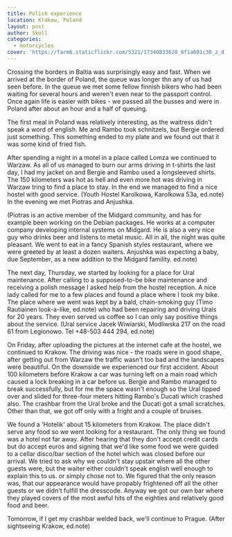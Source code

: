 ```yaml
---
title: Polish experience
location: Krakow, Poland
layout: post
author: Skoll
categories:
  - motorcycles
cover: 'https://farm6.staticflickr.com/5321/17340833628_6f1a601c30_z_d.jpg'
---
```

Crossing the borders in Baltia was surprisingly easy and fast. When we arrived at the border of Poland, the queue was longer thn any of us had seen before. In the queue we met some fellow finnish bikers who had been waiting for several hours and weren't even near to the passport control. Once again life is easier with bikes - we passed all the busses and were in Poland after about an hour and a half of queuing.

The first meal in Poland was relatively interesting, as the waitress didn't speak a word of english. Me and Rambo took schnitzels, but Bergie ordered just something. This something ended to my plate and we found out that it was some kind of fried fish.

After spending a night in a motel in a place called Lomza we continued to Warzaw. As all of us managed to burn our arms driving in t-shirts the last day, I had my jacket on and Bergie and Rambo used a longsleeved shirts. The 150 kilometers was hot as hell and even more hot was driving in Warzaw tring to find a place to stay. In the end we managed to find a nice hostel with good service. (Youth Hostel Karolkowa, Karolkowa 53a, ed.note) In the evening we met Piotras and Anjushka.

(Piotras is an active member of the Midgard community, and has for example been working on the Debian packages. He works at a computer company developing internal systems on Midgard. He is also a very nice guy who drinks beer and listens to metal music. All in all, the night was quite pleasant. We went to eat in a fancy Spanish styles restaurant, where we were greeted by at least a dozen waiters. Anjushka was expecting a baby, due September, as a new addition to the Midgard famility. ed.note)

The next day, Thursday, we started by looking for a place for Ural maintenance. After calling to a supposed-to-be bike maintenance and receiving a polish message I asked help from the hostel reception. A nice lady called for me to a few places and found a place where I took my bike. The place where we went was kept by a bald, chain-smoking guy (Timo Rautiainen look-a-like, ed.note) who had been repairing and driving Urals for 20 years. They even served us coffee so I can only say positive things about the service. (Ural service Jacek Wiwiarski, Modliwska 217 on the road 61 from Legionowo. Tel +48-503 444 294, ed.note)

On Friday, after uploading the pictures at the internet cafe at the hostel, we continued to Krakow. The driving was nice - the roads were in good shape, after getting out from Warzaw the traffic wasn't too bad and the landscapes were beautiful. On the downside we experienced our first accident. About 100 kilometers before Krakow a car was turning left on a main road which caused a lock breaking in a car before us. Bergie and Rambo managed to break successfully, but for me the space wasn't enough so the Ural tipped over and slided for three-four meters hitting Rambo's Ducati which crashed also. The crashbar from the Ural broke and the Ducati got a small scratches. Other than that, we got off only with a fright and a couple of bruises.

We found a 'Hotelik' about 15 kilometers from Krakow. The place didn't serve any food so we went looking for a restaurant. The only thing we found was a hotel not far away. After hearing that they don't accept credit cards but do accept euros and signing that we'd like some food we were guided to a cellar disco/bar section of the hotel which was closed before our arrival. We tried to ask why we couldn't stay upstair where all the other guests were, but the waiter either couldn't speak english well enough to explain this to us. or simply chose not to. We figured that the only reason was, that our appearance would have propably frightened off all the other guests or we didn't fulfill the dresscode. Anyway we got our own bar where they played covers of the most awful hits of the eighties and relatively good food and beer.

Tomorrow, if I get my crashbar welded back, we'll continue to Prague. (After sightseeing Krakow, ed.note)
